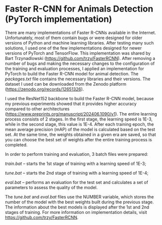 # Faster R-CNN for Animals Detection (PyTorch implementation)
There are many implementations of Faster R-CNNs available in the Internet. Unfortunately, most of them contain bugs or were designed for older versions of Python and machine learning libraries. After testing many such solutions, I used one of the few implementations designed for newer versions of PyTorch and TensorFlow. This implementation was shared by Bart Trzynadlowski (https://github.com/trzy/FasterRCNN). After removing a number of bugs and making the necessary changes to the configuration of the training and evaluation processes, I applied an implementation for PyTorch to build the Faster R-CNN model for animal detection. The _packages.txt_ file contains the necessary libraries and their versions. The dataset I used can be downloaded from the Zenodo platform (https://zenodo.org/records/12651326).

I used the ResNet152 backbone to build the Faster R-CNN model, because my previous experiments showed that it provides higher accuracy compared to other architectures (https://www.preprints.org/manuscript/202406.1090/v1). The entire learning process consists of 2 stages. In the first stage, the learning speed is 1E-3, while in the second stage, this value is 1E-4. After each training epoch, the mean average precision (mAP) of the model is calculated based on the test set. At the same time, the weights obtained in a given era are saved, so that you can choose the best set of weights after the entire training process is completed.

In order to perform training and evaluation, 3 batch files were prepared:

 _train.bat_ – starts the 1st stage of training with a learning speed of 1E-3;
 
 _tune.bat_ – starts the 2nd stage of training with a learning speed of 1E-4;
 
 _eval.bat_ – performs an evaluation for the test set and calculates a set of parameters to assess the quality of the model.

The _tune.bat_ and _eval.bat_ files use the NUMBER variable, which stores the number of the model with the best weights built during the previous stage. The information about the best models is displayed after the 1st and 2nd stages of training. For more information on implementation details, visit https://github.com/trzy/FasterRCNN.
